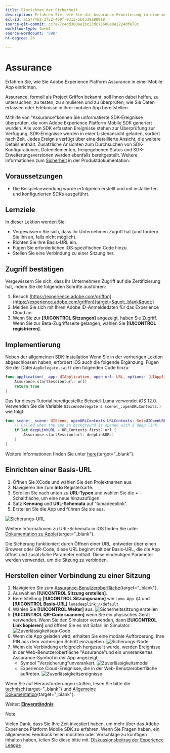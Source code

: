 ```yaml
---
title: Einrichten der Sicherheit
description: Erfahren Sie, wie Sie die Assurance-Erweiterung in eine mobile App implementieren.
exl-id: e15774b2-2f52-400f-9313-bb4338a88918
source-git-commit: cc7a77c4dd380ae1bc23dc75608e8e2224dfe78c
workflow-type: tm+mt
source-wordcount: '598'
ht-degree: 2%

---
```


# Assurance

Erfahren Sie, wie Sie Adobe Experience Platform Assurance in einer Mobile App einrichten.

Assurance, formell als Project Griffon bekannt, soll Ihnen dabei helfen, zu untersuchen, zu testen, zu simulieren und zu überprüfen, wie Sie Daten erfassen oder Erlebnisse in Ihrer mobilen App bereitstellen.

Mithilfe von &quot;Assurance&quot;können Sie unformatierte SDK-Ereignisse überprüfen, die vom Adobe Experience Platform Mobile SDK generiert wurden. Alle vom SDK erfassten Ereignisse stehen zur Überprüfung zur Verfügung. SDK-Ereignisse werden in einer Listenansicht geladen, sortiert nach Zeit. Jedes Ereignis verfügt über eine detaillierte Ansicht, die weitere Details enthält. Zusätzliche Ansichten zum Durchsuchen von SDK-Konfigurationen, Datenelementen, freigegebenen Status und SDK-Erweiterungsversionen werden ebenfalls bereitgestellt. Weitere Informationen zum [Sicherheit](https://aep-sdks.gitbook.io/docs/foundation-extensions/adobe-experience-platform-assurance) in der Produktdokumentation.


## Voraussetzungen

* Die Beispielanwendung wurde erfolgreich erstellt und mit installierten und konfigurierten SDKs ausgeführt.

## Lernziele

In dieser Lektion werden Sie:

* Vergewissern Sie sich, dass Ihr Unternehmen Zugriff hat (und fordern Sie ihn an, falls nicht möglich).
* Richten Sie Ihre Basis-URL ein.
* Fügen Sie erforderlichen iOS-spezifischen Code hinzu.
* Stellen Sie eine Verbindung zu einer Sitzung her.

## Zugriff bestätigen

Vergewissern Sie sich, dass Ihr Unternehmen Zugriff auf die Zertifizierung hat, indem Sie die folgenden Schritte ausführen:

1. Besuch [https://experience.adobe.com/griffon](https://experience.adobe.com/griffon){target=&quot;_blank&quot;}
1. Melden Sie sich mit Ihren Adobe ID-Anmeldedaten für das Experience Cloud an.
1. Wenn Sie zur **[!UICONTROL Sitzungen]** angezeigt, haben Sie Zugriff. Wenn Sie zur Beta-Zugriffsseite gelangen, wählen Sie **[!UICONTROL registrieren]**.

## Implementierung

Neben der allgemeinen [SDK-Installation](install-sdks.md) Wenn Sie in der vorherigen Lektion abgeschlossen haben, erfordert iOS auch die folgende Ergänzung. Fügen Sie der Datei `AppDelegate.swift` den folgenden Code hinzu:

```swift
func application(_ app: UIApplication, open url: URL, options: [UIApplication.OpenURLOptionsKey: Any] = [:]) -> Bool {
    Assurance.startSession(url: url)
    return true
}
```

Das für dieses Tutorial bereitgestellte Beispiel-Luma verwendet iOS 12.0. Verwenden Sie die Variable `UISceneDelegate's scene(_:openURLContexts:)` wie folgt:

```swift
func scene(_ scene: UIScene, openURLContexts URLContexts: Set<UIOpenURLContext>) {
    // Called when the app in background is opened with a deep link.
    if let deepLinkURL = URLContexts.first?.url {
        Assurance.startSession(url: deepLinkURL)
    }
}
```

Weitere Informationen finden Sie unter [here](https://aep-sdks.gitbook.io/docs/foundation-extensions/adobe-experience-platform-assurance#implement-aep-assurance-session-start-apis-ios-only){target=&quot;_blank&quot;}.

## Einrichten einer Basis-URL

1. Öffnen Sie XCode und wählen Sie den Projektnamen aus.
1. Navigieren Sie zum **Info** Registerkarte.
1. Scrollen Sie nach unten zu **URL-Typen** und wählen Sie die **+** -Schaltfläche, um eine neue hinzuzufügen.
1. Satz **Kennung** und **URL-Schemata** auf &quot;lumadeeplink&quot;.
1. Erstellen Sie die App und führen Sie sie aus.

![Sicherungs-URL](assets/mobile-assurance-url-type.png)

Weitere Informationen zu URL-Schemata in iOS finden Sie unter [Dokumentation zu Apple](https://developer.apple.com/documentation/xcode/defining-a-custom-url-scheme-for-your-app){target=&quot;_blank&quot;}.

Die Sicherung funktioniert durch Öffnen einer URL, entweder über einen Browser oder QR-Code, diese URL beginnt mit der Basis-URL, die die App öffnet und zusätzliche Parameter enthält. Diese eindeutigen Parameter werden verwendet, um die Sitzung zu verbinden.

## Herstellen einer Verbindung zu einer Sitzung

1. Navigieren Sie zum [Assurance-Benutzeroberfläche](https://experience.adobe.com/griffon){target=&quot;_blank&quot;}.
1. Auswählen **[!UICONTROL Sitzung erstellen]**.
1. Bereitstellung **[!UICONTROL Sitzungsname]** wie `Luma App QA` und **[!UICONTROL Basis-URL]** `lumadeeplink://default`
1. Wählen Sie **[!UICONTROL Weiter]** aus.
   ![Sicherheitssitzung erstellen](assets/mobile-assurance-create-session.png)
1. **[!UICONTROL QR-Code scannen]** wenn Sie ein physisches Gerät verwenden. Wenn Sie den Simulator verwenden, dann **[!UICONTROL Link kopieren]** und öffnen Sie es mit Safari im Simulator.
   ![Zuverlässigkeitsqa-Code](assets/mobile-assurance-qr-code.png)
1. Wenn die App geladen wird, erhalten Sie eine modale Aufforderung, Ihre PIN aus dem vorherigen Schritt einzugeben.
   ![Sicherungs-Node](assets/mobile-assurance-enter-pin.png)
1. Wenn die Verbindung erfolgreich hergestellt wurde, werden Ereignisse in der Web-Benutzeroberfläche &quot;Assurance&quot;und ein unverankertes Assurance-Symbol in der App angezeigt.
   * Symbol &quot;Versicherung&quot;unverankert.
      ![Zuverlässigkeitsmodal](assets/mobile-assurance-modal.png)
   * Experience Cloud-Ereignisse, die in der Web-Benutzeroberfläche auftreten.
      ![Zuverlässigkeitsereignisse](assets/mobile-assurance-events.png)

Wenn Sie auf Herausforderungen stoßen, lesen Sie bitte die [technisch](https://aep-sdks.gitbook.io/docs/foundation-extensions/adobe-experience-platform-assurance){target=&quot;_blank&quot;} und [Allgemeine Dokumentation](https://aep-sdks.gitbook.io/docs/beta/project-griffon){target=&quot;_blank&quot;}.

Weiter: **[Einverständnis](consent.md)**

>[!NOTE]
>
>Vielen Dank, dass Sie Ihre Zeit investiert haben, um mehr über das Adobe Experience Platform Mobile SDK zu erfahren. Wenn Sie Fragen haben, ein allgemeines Feedback teilen möchten oder Vorschläge zu künftigen Inhalten haben, teilen Sie diese bitte mit. [Diskussionsbeitrag der Experience League](https://experienceleaguecommunities.adobe.com/t5/adobe-experience-platform-launch/tutorial-discussion-implement-adobe-experience-cloud-in-mobile/td-p/443796)